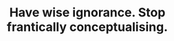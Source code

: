 ---
title: Have wise ignorance. Stop frantically conceptualising.
tags: daoism experience slowness
---